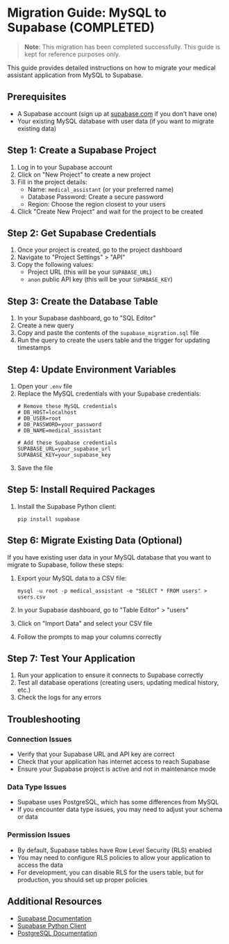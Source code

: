 # Migration Guide: MySQL to Supabase (COMPLETED)

> **Note**: This migration has been completed successfully. This guide is kept for reference purposes only.

This guide provides detailed instructions on how to migrate your medical assistant application from MySQL to Supabase.

## Prerequisites

- A Supabase account (sign up at [supabase.com](https://supabase.com) if you don't have one)
- Your existing MySQL database with user data (if you want to migrate existing data)

## Step 1: Create a Supabase Project

1. Log in to your Supabase account
2. Click on "New Project" to create a new project
3. Fill in the project details:
   - Name: `medical_assistant` (or your preferred name)
   - Database Password: Create a secure password
   - Region: Choose the region closest to your users
4. Click "Create New Project" and wait for the project to be created

## Step 2: Get Supabase Credentials

1. Once your project is created, go to the project dashboard
2. Navigate to "Project Settings" > "API"
3. Copy the following values:
   - Project URL (this will be your `SUPABASE_URL`)
   - `anon` public API key (this will be your `SUPABASE_KEY`)

## Step 3: Create the Database Table

1. In your Supabase dashboard, go to "SQL Editor"
2. Create a new query
3. Copy and paste the contents of the `supabase_migration.sql` file
4. Run the query to create the users table and the trigger for updating timestamps

## Step 4: Update Environment Variables

1. Open your `.env` file
2. Replace the MySQL credentials with your Supabase credentials:
   ```
   # Remove these MySQL credentials
   # DB_HOST=localhost
   # DB_USER=root
   # DB_PASSWORD=your_password
   # DB_NAME=medical_assistant
   
   # Add these Supabase credentials
   SUPABASE_URL=your_supabase_url
   SUPABASE_KEY=your_supabase_key
   ```
3. Save the file

## Step 5: Install Required Packages

1. Install the Supabase Python client:
   ```
   pip install supabase
   ```

## Step 6: Migrate Existing Data (Optional)

If you have existing user data in your MySQL database that you want to migrate to Supabase, follow these steps:

1. Export your MySQL data to a CSV file:
   ```
   mysql -u root -p medical_assistant -e "SELECT * FROM users" > users.csv
   ```

2. In your Supabase dashboard, go to "Table Editor" > "users"
3. Click on "Import Data" and select your CSV file
4. Follow the prompts to map your columns correctly

## Step 7: Test Your Application

1. Run your application to ensure it connects to Supabase correctly
2. Test all database operations (creating users, updating medical history, etc.)
3. Check the logs for any errors

## Troubleshooting

### Connection Issues

- Verify that your Supabase URL and API key are correct
- Check that your application has internet access to reach Supabase
- Ensure your Supabase project is active and not in maintenance mode

### Data Type Issues

- Supabase uses PostgreSQL, which has some differences from MySQL
- If you encounter data type issues, you may need to adjust your schema or data

### Permission Issues

- By default, Supabase tables have Row Level Security (RLS) enabled
- You may need to configure RLS policies to allow your application to access the data
- For development, you can disable RLS for the users table, but for production, you should set up proper policies

## Additional Resources

- [Supabase Documentation](https://supabase.io/docs)
- [Supabase Python Client](https://supabase.io/docs/reference/python/introduction)
- [PostgreSQL Documentation](https://www.postgresql.org/docs/) 